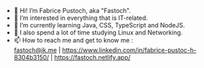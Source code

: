 - 👋 Hi! I’m Fabrice Pustoch, aka "Fastoch".
- 👀 I’m interested in everything that is IT-related.
- 🌱 I’m currently learning Java, CSS, TypeScript and NodeJS.
- 💞️ I also spend a lot of time studying Linux and Networking.
- 📫 How to reach me and get to know me :   
fastoch@ik.me | https://www.linkedin.com/in/fabrice-pustoc-h-8304b3150/ | https://fastoch.netlify.app/

<!---
fastoch/fastoch is a ✨ special ✨ repository because its `README.md` (this file) appears on your GitHub profile.
You can click the Preview link to take a look at your changes.
--->
